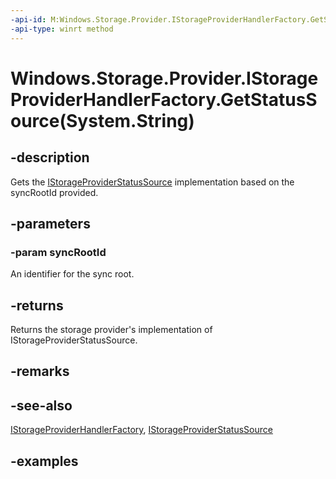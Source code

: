 ```yaml
---
-api-id: M:Windows.Storage.Provider.IStorageProviderHandlerFactory.GetStatusSource(System.String)
-api-type: winrt method
---
```


# Windows.Storage.Provider.IStorageProviderHandlerFactory.GetStatusSource(System.String)

<!--
public Windows.Storage.Provider.IStorageProviderStatusSource GetStatusSource (string syncRootId);
-->


## -description
Gets the [IStorageProviderStatusSource](istorageproviderstatussource) implementation based on the syncRootId provided.
## -parameters

### -param syncRootId
An identifier for the sync root.

## -returns
Returns the storage provider's implementation of IStorageProviderStatusSource.

## -remarks

## -see-also
[IStorageProviderHandlerFactory](istorageproviderhandlerfactory.md), [IStorageProviderStatusSource](istorageproviderstatussource.md)

## -examples
